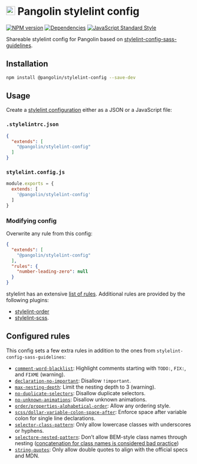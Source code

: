 # <img alt="" src="https://cdn.rawgit.com/pangolinjs/brand/master/icon/icon.svg" width="24"> Pangolin stylelint config

[![NPM version][npm-image]][npm-url]
[![Dependencies][dependencies-image]][npm-url]
[![JavaScript Standard Style][standard-image]][standard-url]

Shareable stylelint config for Pangolin based on
[stylelint-config-sass-guidelines](https://github.com/bjankord/stylelint-config-sass-guidelines).

## Installation

```bash
npm install @pangolin/stylelint-config --save-dev
```

## Usage

Create a [stylelint configuration](https://stylelint.io/user-guide/configuration/)
either as a JSON or a JavaScript file:

### `.stylelintrc.json`

```json
{
  "extends": [
    "@pangolin/stylelint-config"
  ]
}
```

### `stylelint.config.js`

```js
module.exports = {
  extends: [
    '@pangolin/stylelint-config'
  ]
}
```

### Modifying config

Overwrite any rule from this config:

```json
{
  "extends": [
    "@pangolin/stylelint-config"
  ],
  "rules": {
    "number-leading-zero": null
  }
}
```

stylelint has an extensive [list of rules](https://stylelint.io/user-guide/rules/).
Additional rules are provided by the following plugins:

- [stylelint-order](https://github.com/hudochenkov/stylelint-order)
- [stylelint-scss](https://github.com/kristerkari/stylelint-scss).

## Configured rules

This config sets a few extra rules in addition to the ones from `stylelint-config-sass-guidelines`:

- [`comment-word-blacklist`](https://stylelint.io/user-guide/rules/comment-word-blacklist/):
  Highlight comments starting with `TODO:`, `FIX:`, and `FIXME` (warning).
- [`declaration-no-important`](https://stylelint.io/user-guide/rules/declaration-no-important/):
  Disallow `!important`.
- [`max-nesting-depth`](https://stylelint.io/user-guide/rules/max-nesting-depth/):
  Limit the nesting depth to 3 (warning).
- [`no-duplicate-selectors`](https://stylelint.io/user-guide/rules/no-duplicate-selectors/):
  Disallow duplicate selectors.
- [`no-unknown-animations`](https://stylelint.io/user-guide/rules/no-unknown-animations/):
  Disallow unknown animations.
- [`order/properties-alphabetical-order`](https://github.com/hudochenkov/stylelint-order/tree/master/rules/properties-alphabetical-order):
  Allow any ordering style.
- [`scss/dollar-variable-colon-space-after`](https://github.com/kristerkari/stylelint-scss/tree/master/src/rules/dollar-variable-colon-space-after):
  Enforce space after variable colon for single line declarations.
- [`selector-class-pattern`](https://stylelint.io/user-guide/rules/selector-class-pattern/):
  Only allow lowercase classes with underscores or hyphens.
- [`selectore-nested-pattern`](https://stylelint.io/user-guide/rules/selector-nested-pattern/):
  Don’t allow BEM-style class names through nesting
  ([concatenation for class names is considered bad practice](https://csswizardry.com/2017/02/code-smells-in-css-revisited/#string-concatenation-for-classes))
- [`string-quotes`](https://stylelint.io/user-guide/rules/string-quotes/):
  Only allow double quotes to align with the official specs and MDN.

[npm-image]: https://img.shields.io/npm/v/@pangolin/stylelint-config.svg?style=flat-square
[npm-url]: https://www.npmjs.com/package/@pangolin/stylelint-config

[dependencies-image]: https://img.shields.io/david/pangolinjs/stylelint-config.svg?style=flat-square

[standard-image]: https://img.shields.io/badge/code_style-standard-brightgreen.svg?style=flat-square
[standard-url]: https://standardjs.com
